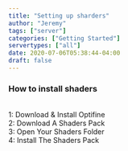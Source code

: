 ```yaml
---
title: "Setting up sharders"
author: "Jeremy"
tags: ["server"]
categories: ["Getting Started"]
servertypes: ["all"]
date: 2020-07-06T05:38:44-04:00
draft: false
---
```


### How to install shaders
<br>1: Download & Install Optifine
<br>2: Download A Shaders Pack
<br>3: Open Your Shaders Folder
<br>4: Install The Shaders Pack

